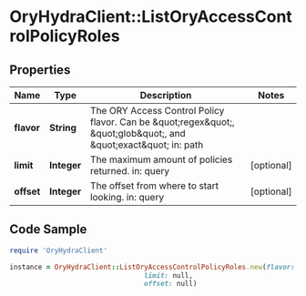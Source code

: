 # OryHydraClient::ListOryAccessControlPolicyRoles

## Properties

Name | Type | Description | Notes
------------ | ------------- | ------------- | -------------
**flavor** | **String** | The ORY Access Control Policy flavor. Can be \&quot;regex\&quot;, \&quot;glob\&quot;, and \&quot;exact\&quot;  in: path | 
**limit** | **Integer** | The maximum amount of policies returned.  in: query | [optional] 
**offset** | **Integer** | The offset from where to start looking.  in: query | [optional] 

## Code Sample

```ruby
require 'OryHydraClient'

instance = OryHydraClient::ListOryAccessControlPolicyRoles.new(flavor: null,
                                 limit: null,
                                 offset: null)
```


